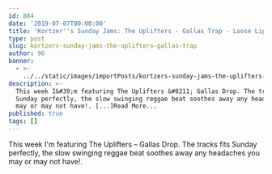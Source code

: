 ```yaml
---
id: 884
date: '2019-07-07T00:00:00'
title: 'Kortzer''s Sunday Jams: The Uplifters - Gallas Trap - Loose Lips'
type: post
slug: kortzers-sunday-jams-the-uplifters-gallas-trap
author: 96
banner:
  - >-
    ../../static/images/importPosts/kortzers-sunday-jams-the-uplifters-gallas-trap/image884.jpeg
description: >-
  This week I&#39;m featuring The Uplifters &#8211; Gallas Drop. The tracks fits
  Sunday perfectly, the slow swinging reggae beat soothes away any headaches you
  may or may not have!. [...]Read More...
published: true
tags: []
---
```

This week I'm featuring The Uplifters – Gallas Drop. The tracks fits Sunday perfectly, the slow swinging reggae beat soothes away any headaches you may or may not have!.